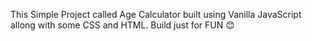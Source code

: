 
This Simple Project called Age Calculator built using Vanilla JavaScript allong with some CSS and HTML. 
Build just for FUN 😊
